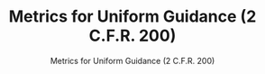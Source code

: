 ---
layout: resources-landing
title: "Metrics for Uniform Guidance (2 C.F.R. 200)"
subtitle: "Metrics for Uniform Guidance (2 C.F.R. 200)"
filters: federal-financial-assistance uniform-guidance:-2-cfr-200 memorandum 2014
external_url: https://obamawhitehouse.archives.gov/sites/default/files/omb/memoranda/2014/m-14-17.pdf
---